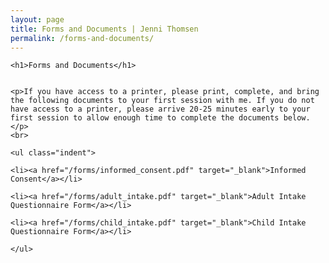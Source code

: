 ```yaml
---
layout: page
title: Forms and Documents | Jenni Thomsen
permalink: /forms-and-documents/
---
```

<div class="row">
<div class="page">

<div class="col-md-6 col-md-offset-3 col-xs-10 col-xs-offset-1">

    <h1>Forms and Documents</h1>


    <p>If you have access to a printer, please print, complete, and bring the following documents to your first session with me. If you do not have access to a printer, please arrive 20-25 minutes early to your first session to allow enough time to complete the documents below.</p>
    <br>

    <ul class="indent">

    <li><a href="/forms/informed_consent.pdf" target="_blank">Informed Consent</a></li>

    <li><a href="/forms/adult_intake.pdf" target="_blank">Adult Intake Questionnaire Form</a></li>

    <li><a href="/forms/child_intake.pdf" target="_blank">Child Intake Questionnaire Form</a></li>

    </ul>
  </div>
</div>
</div>
